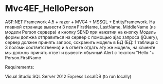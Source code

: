 # Mvc4EF_HelloPerson

ASP.NET Framework 4.5 + razor + MVC4 + MSSQL + EntityFramework. 
На главной странице вывести 3 поля FirstName, LastName, MiddleName (из модели Person сервера) и кнопку SEND 
при нажатии на кнопку Модель формы должна отправиться на сервер с помощью ajax запроса (jQuery), 
сервер должен принять запрос, сохранить модель в БД (БД: 1 таблица с 3 полями соответственно) 
и в ответе отдать эту же модель, на клиенте мы должны принять ответ и вывести обычный Alert с текстом "Hello "+ Person.FirstName

Requirements:

Visual Studio
SQL Server 2012 Express LocalDB (to run locally)

